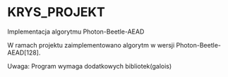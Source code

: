 # KRYS_PROJEKT
Implementacja algorytmu Photon-Beetle-AEAD

W ramach projektu zaimplementowano algorytm w wersji Photon-Beetle-AEAD[128].

Uwaga: Program wymaga dodatkowych bibliotek(galois)